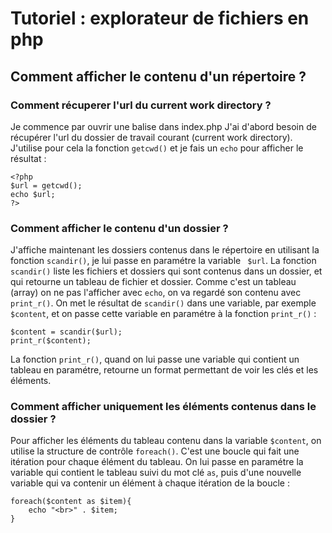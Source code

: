 # Tutoriel : explorateur de fichiers en php

## Comment afficher le contenu d'un répertoire ?
### Comment récuperer l'url du current work directory ?
Je commence par ouvrir une balise dans index.php
J'ai d'abord besoin de récupérer l'url du dossier de travail courant (current work directory). J'utilise pour cela la fonction ```getcwd()``` et je fais un ```echo``` pour afficher le résultat : 
```
<?php
$url = getcwd();
echo $url;
?>
```
### Comment afficher le contenu d'un dossier ?
J'affiche maintenant les dossiers contenus dans le répertoire en utilisant la fonction ```scandir()```, je lui passe en paramétre la variable ``` $url```. La fonction ```scandir()``` liste les fichiers et dossiers qui sont contenus dans un dossier,   et qui retourne un tableau de fichier et dossier. Comme c'est un tableau (array) on ne pas l'afficher avec  ```echo```, on va regardé son contenu avec ```print_r()```. On met le résultat de ```scandir()``` dans une variable, par exemple ```$content```, et on passe cette variable en paramétre à la fonction ```print_r()``` : 
```
$content = scandir($url);
print_r($content);
```
La fonction ```print_r()```, quand on lui passe une variable qui contient un tableau en paramétre,  retourne un format permettant de voir les clés et les éléments.
### Comment afficher uniquement les éléments contenus dans le dossier ?
Pour afficher les éléments du tableau contenu dans la variable ```$content```, on utilise la structure de contrôle ```foreach()```. C'est une boucle qui fait une itération pour chaque élément du tableau. On lui passe en paramétre la variable qui contient le tableau suivi du mot clé ```as```, puis d'une nouvelle variable qui va contenir un élément à chaque itération de la boucle :
``` 
foreach($content as $item){
    echo "<br>" . $item;
}
```


